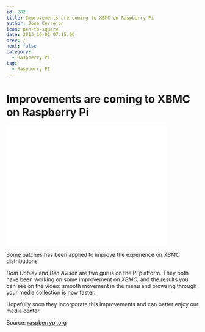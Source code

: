 ```yaml
---
id: 282
title: Improvements are coming to XBMC on Raspberry Pi
author: Jose Cerrejon
icon: pen-to-square
date: 2013-10-01 07:15:00
prev: /
next: false
category:
  - Raspberry PI
tag:
  - Raspberry PI
---
```


# Improvements are coming to XBMC on Raspberry Pi

<iframe width="420" height="315" src="//www.youtube.com/embed/ErWF2sYgJec" frameborder="0" allowfullscreen></iframe> 

Some patches has been applied to improve the experience on *XBMC* distributions.

*Dom Cobley* and *Ben Aviso*n are two gurus on the Pi platform. They both have been working on some improvement on *XBMC*, and the results you can see on the video: smooth movement in the menu and browsing through your media collection is now faster.

Hopefully soon they incorporate this improvements and can better enjoy our media center.

Source: [raspberrypi.org](http://www.raspberrypi.org/archives/4986)